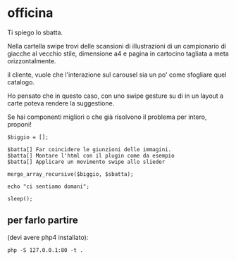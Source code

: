 # officina

Ti spiego lo sbatta.

Nella cartella swipe trovi delle scansioni di illustrazioni di un campionario di giacche al vecchio stile,
dimensione a4 e pagina in cartocino tagliata a meta orizzontalmente.

il cliente, vuole che l'interazione sul carousel sia un po' come sfogliare quel catalogo.

Ho pensato che in questo caso, con uno  swipe gesture su di in un layout a carte  poteva rendere la suggestione.

Se hai  componenti migliori o che già risolvono il problema per intero, proponi!


    $biggio = [];
    
    $batta[] Far coincidere le giunzioni delle immagini.
    $batta[] Montare l'html con il plugin come da esempio
    $batta[] Applicare un movimento swipe allo slieder
    
    merge_array_recursive($biggio, $sbatta);
    
    echo "ci sentiamo domani";
    
    sleep();


## per farlo partire 

(devi avere php4 installato):


    php -S 127.0.0.1:80 -t .
